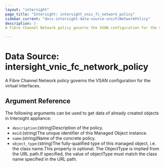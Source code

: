 ```yaml
---
layout: "intersight"
page_title: "Intersight: intersight_vnic_fc_network_policy"
sidebar_current: "docs-intersight-data-source-vnicFcNetworkPolicy"
description: |-
A Fibre Channel Network policy governs the VSAN configuration for the virtual interfaces.

---
```


# Data Source: intersight_vnic_fc_network_policy
A Fibre Channel Network policy governs the VSAN configuration for the virtual interfaces.

## Argument Reference
The following arguments can be used to get data of already created objects in Intersight appliance:
* `description`:(string)Description of the policy.
* `moid`:(string)The unique identifier of this Managed Object instance.
* `name`:(string)Name of the concrete policy.
* `object_type`:(string)The fully-qualified type of this managed object, i.e. the class name.This property is optional. The ObjectType is implied from the URL path.If specified, the value of objectType must match the class name specified in the URL path.
